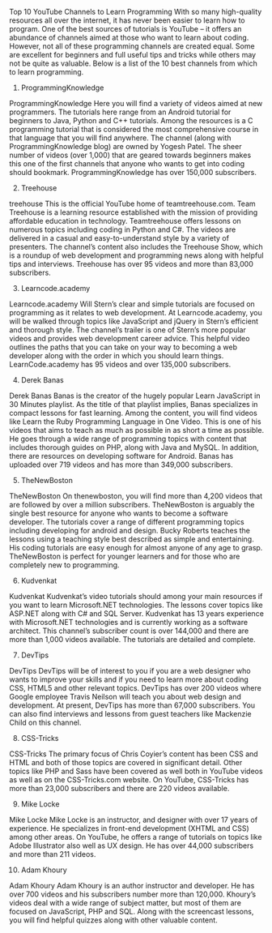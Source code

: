 Top 10 YouTube Channels to Learn Programming
With so many high-quality resources all over the internet, it has never been easier to learn how to program. One of the best sources of tutorials is YouTube – it offers an abundance of channels aimed at those who want to learn about coding. However, not all of these programming channels are created equal. Some are excellent for beginners and full useful tips and tricks while others may not be quite as valuable. Below is a list of the 10 best channels from which to learn programming.

1. ProgrammingKnowledge

ProgrammingKnowledge
Here you will find a variety of videos aimed at new programmers. The tutorials here range from an Android tutorial for beginners to Java, Python and C++ tutorials. Among the resources is a C programming tutorial that is considered the most comprehensive course in that language that you will find anywhere. The channel (along with ProgrammingKnowledge blog) are owned by Yogesh Patel. The sheer number of videos (over 1,000) that are geared towards beginners makes this one of the first channels that anyone who wants to get into coding should bookmark. ProgrammingKnowledge has over 150,000 subscribers.

2. Treehouse

treehouse
This is the official YouTube home of teamtreehouse.com. Team Treehouse is a learning resource established with the mission of providing affordable education in technology. Teamtreehouse offers lessons on numerous topics including coding in Python and C#. The videos are delivered in a casual and easy-to-understand style by a variety of presenters. The channel’s content also includes the Treehouse Show, which is a roundup of web development and programming news along with helpful tips and interviews. Treehouse has over 95 videos and more than 83,000 subscribers.

3. Learncode.academy

Learncode.academy
Will Stern’s clear and simple tutorials are focused on programming as it relates to web development. At Learncode.academy, you will be walked through topics like JavaScript and jQuery in Stern’s efficient and thorough style. The channel’s trailer is one of Stern’s more popular videos and provides web development career advice. This helpful video outlines the paths that you can take on your way to becoming a web developer along with the order in which you should learn things. LearnCode.academy has 95 videos and over 135,000 subscribers.

4. Derek Banas

Derek Banas
Banas is the creator of the hugely popular Learn JavaScript in 30 Minutes playlist. As the title of that playlist implies, Banas specializes in compact lessons for fast learning. Among the content, you will find videos like Learn the Ruby Programming Language in One Video. This is one of his videos that aims to teach as much as possible in as short a time as possible. He goes through a wide range of programming topics with content that includes thorough guides on PHP, along with Java and MySQL. In addition, there are resources on developing software for Android. Banas has uploaded over 719 videos and has more than 349,000 subscribers.

5. TheNewBoston

TheNewBoston
On thenewboston, you will find more than 4,200 videos that are followed by over a million subscribers. TheNewBoston is arguably the single best resource for anyone who wants to become a software developer. The tutorials cover a range of different programming topics including developing for android and design. Bucky Roberts teaches the lessons using a teaching style best described as simple and entertaining. His coding tutorials are easy enough for almost anyone of any age to grasp. TheNewBoston is perfect for younger learners and for those who are completely new to programming.

6. Kudvenkat

Kudvenkat
Kudvenkat’s video tutorials should among your main resources if you want to learn Microsoft.NET technologies. The lessons cover topics like ASP.NET along with C# and SQL Server. Kudvenkat has 13 years experience with Microsoft.NET technologies and is currently working as a software architect. This channel’s subscriber count is over 144,000 and there are more than 1,000 videos available. The tutorials are detailed and complete.

7. DevTips

DevTips
DevTips will be of interest to you if you are a web designer who wants to improve your skills and if you need to learn more about coding CSS, HTML5 and other relevant topics. DevTips has over 200 videos where Google employee Travis Neilson will teach you about web design and development. At present, DevTips has more than 67,000 subscribers. You can also find interviews and lessons from guest teachers like Mackenzie Child on this channel.

8. CSS-Tricks

CSS-Tricks
The primary focus of Chris Coyier’s content has been CSS and HTML and both of those topics are covered in significant detail. Other topics like PHP and Sass have been covered as well both in YouTube videos as well as on the CSS-Tricks.com website. On YouTube, CSS-Tricks has more than 23,000 subscribers and there are 220 videos available.

9. Mike Locke

Mike Locke
Mike Locke is an instructor, and designer with over 17 years of experience. He specializes in front-end development (XHTML and CSS) among other areas. On YouTube, he offers a range of tutorials on topics like Adobe Illustrator also well as UX design. He has over 44,000 subscribers and more than 211 videos.

10. Adam Khoury

Adam Khoury
Adam Khoury is an author instructor and developer. He has over 700 videos and his subscribers number more than 120,000. Khoury’s videos deal with a wide range of subject matter, but most of them are focused on JavaScript, PHP and SQL. Along with the screencast lessons, you will find helpful quizzes along with other valuable content.
